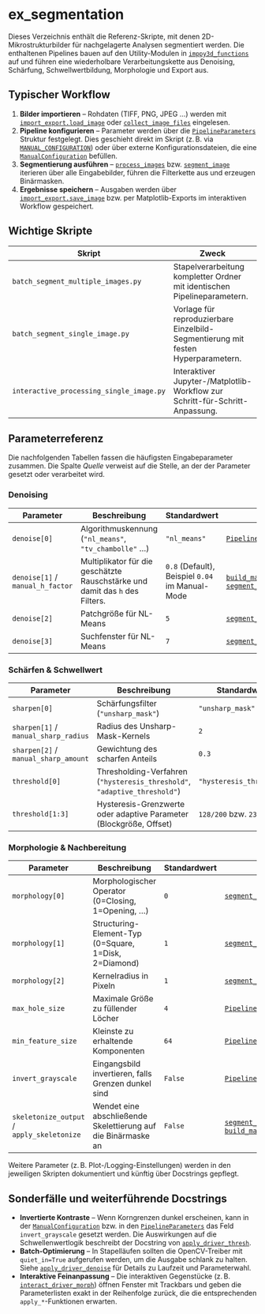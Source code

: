 # ex_segmentation

Dieses Verzeichnis enthält die Referenz-Skripte, mit denen 2D-Mikrostrukturbilder
für nachgelagerte Analysen segmentiert werden. Die enthaltenen Pipelines bauen
auf den Utility-Modulen in [`imppy3d_functions`](../imppy3d_functions) auf und
führen eine wiederholbare Verarbeitungskette aus Denoising, Schärfung,
Schwellwertbildung, Morphologie und Export aus.

## Typischer Workflow

1. **Bilder importieren** – Rohdaten (TIFF, PNG, JPEG …) werden mit
   [`import_export.load_image`](../imppy3d_functions/import_export.py)
   oder [`collect_image_files`](./batch_segment_multiple_images.py)
   eingelesen.
2. **Pipeline konfigurieren** – Parameter werden über die
   [`PipelineParameters`](./batch_segment_multiple_images.py)
   Struktur festgelegt. Dies geschieht direkt im Skript (z. B. via
   [`MANUAL_CONFIGURATION`](./batch_segment_multiple_images.py)) oder über
   externe Konfigurationsdateien, die eine
   [`ManualConfiguration`](./batch_segment_multiple_images.py) befüllen.
3. **Segmentierung ausführen** –
   [`process_images`](./batch_segment_multiple_images.py) bzw.
   [`segment_image`](./batch_segment_multiple_images.py)
   iterieren über alle Eingabebilder, führen die Filterkette aus und erzeugen
   Binärmasken.
4. **Ergebnisse speichern** – Ausgaben werden über
   [`import_export.save_image`](../imppy3d_functions/import_export.py)
   bzw. per Matplotlib-Exports im interaktiven Workflow gespeichert.

## Wichtige Skripte

| Skript | Zweck | Wichtige Funktionen |
| --- | --- | --- |
| `batch_segment_multiple_images.py` | Stapelverarbeitung kompletter Ordner mit identischen Pipelineparametern. | [`PipelineParameters`](./batch_segment_multiple_images.py), [`build_manual_configuration`](./batch_segment_multiple_images.py), [`process_images`](./batch_segment_multiple_images.py) |
| `batch_segment_single_image.py` | Vorlage für reproduzierbare Einzelbild-Segmentierung mit festen Hyperparametern. | [`sdrv.apply_driver_denoise`](../imppy3d_functions/ski_driver_functions.py), [`sdrv.apply_driver_thresholding`](../imppy3d_functions/ski_driver_functions.py), [`sdrv.apply_driver_morph`](../imppy3d_functions/ski_driver_functions.py) |
| `interactive_processing_single_image.py` | Interaktiver Jupyter-/Matplotlib-Workflow zur Schritt-für-Schritt-Anpassung. | [`interact_adaptive_thresholding`](./interactive_processing_single_image.py), [`interact_del_features`](./interactive_processing_single_image.py), [`interact_skeletonize`](./interactive_processing_single_image.py) |

## Parameterreferenz

Die nachfolgenden Tabellen fassen die häufigsten Eingabeparameter zusammen. Die
Spalte *Quelle* verweist auf die Stelle, an der der Parameter gesetzt oder
verarbeitet wird.

### Denoising

| Parameter | Beschreibung | Standardwert | Quelle |
| --- | --- | --- | --- |
| `denoise[0]` | Algorithmuskennung (`"nl_means"`, `"tv_chambolle"` …) | `"nl_means"` | [`PipelineParameters`](./batch_segment_multiple_images.py) |
| `denoise[1]` / `manual_h_factor` | Multiplikator für die geschätzte Rauschstärke und damit das `h` des Filters. | `0.8` (Default), Beispiel `0.04` im Manual-Mode | [`build_manual_configuration`](./batch_segment_multiple_images.py), [`segment_image`](./batch_segment_multiple_images.py) |
| `denoise[2]` | Patchgröße für NL-Means | `5` | [`segment_image`](./batch_segment_multiple_images.py) |
| `denoise[3]` | Suchfenster für NL-Means | `7` | [`segment_image`](./batch_segment_multiple_images.py) |

### Schärfen & Schwellwert

| Parameter | Beschreibung | Standardwert | Quelle |
| --- | --- | --- | --- |
| `sharpen[0]` | Schärfungsfilter (`"unsharp_mask"`) | `"unsharp_mask"` | [`PipelineParameters`](./batch_segment_multiple_images.py) |
| `sharpen[1]` / `manual_sharp_radius` | Radius des Unsharp-Mask-Kernels | `2` | [`build_pipeline`](./batch_segment_multiple_images.py) |
| `sharpen[2]` / `manual_sharp_amount` | Gewichtung des scharfen Anteils | `0.3` | [`build_pipeline`](./batch_segment_multiple_images.py) |
| `threshold[0]` | Thresholding-Verfahren (`"hysteresis_threshold"`, `"adaptive_threshold"`) | `"hysteresis_threshold"` | [`build_pipeline`](./batch_segment_multiple_images.py) |
| `threshold[1:3]` | Hysteresis-Grenzwerte oder adaptive Parameter (Blockgröße, Offset) | `128/200` bzw. `23/-5` | [`segment_image`](./batch_segment_multiple_images.py) |

### Morphologie & Nachbereitung

| Parameter | Beschreibung | Standardwert | Quelle |
| --- | --- | --- | --- |
| `morphology[0]` | Morphologischer Operator (0=Closing, 1=Opening, …) | `0` | [`segment_image`](./batch_segment_multiple_images.py) |
| `morphology[1]` | Structuring-Element-Typ (0=Square, 1=Disk, 2=Diamond) | `1` | [`segment_image`](./batch_segment_multiple_images.py) |
| `morphology[2]` | Kernelradius in Pixeln | `1` | [`segment_image`](./batch_segment_multiple_images.py) |
| `max_hole_size` | Maximale Größe zu füllender Löcher | `4` | [`PipelineParameters`](./batch_segment_multiple_images.py) |
| `min_feature_size` | Kleinste zu erhaltende Komponenten | `64` | [`PipelineParameters`](./batch_segment_multiple_images.py) |
| `invert_grayscale` | Eingangsbild invertieren, falls Grenzen dunkel sind | `False` | [`PipelineParameters`](./batch_segment_multiple_images.py) |
| `skeletonize_output` / `apply_skeletonize` | Wendet eine abschließende Skelettierung auf die Binärmaske an | `False` | [`segment_image`](./batch_segment_multiple_images.py), [`build_manual_configuration`](./batch_segment_multiple_images.py) |

Weitere Parameter (z. B. Plot-/Logging-Einstellungen) werden in den jeweiligen
Skripten dokumentiert und künftig über Docstrings gepflegt.

## Sonderfälle und weiterführende Docstrings

* **Invertierte Kontraste** – Wenn Korngrenzen dunkel erscheinen, kann in der
  [`ManualConfiguration`](./batch_segment_multiple_images.py) bzw. in den
  [`PipelineParameters`](./batch_segment_multiple_images.py) das Feld
  `invert_grayscale` gesetzt werden. Die Auswirkungen auf die
  Schwellenwertlogik beschreibt der Docstring von
  [`apply_driver_thresh`](../imppy3d_functions/cv_driver_functions.py).
* **Batch-Optimierung** – In Stapelläufen sollten die OpenCV-Treiber mit
  `quiet_in=True` aufgerufen werden, um die Ausgabe schlank zu halten. Siehe
  [`apply_driver_denoise`](../imppy3d_functions/cv_driver_functions.py)
  für Details zu Laufzeit und Parameterwahl.
* **Interaktive Feinanpassung** – Die interaktiven Gegenstücke (z. B.
  [`interact_driver_morph`](../imppy3d_functions/cv_driver_functions.py))
  öffnen Fenster mit Trackbars und geben die Parameterlisten exakt in der
  Reihenfolge zurück, die die entsprechenden `apply_*`-Funktionen erwarten.
